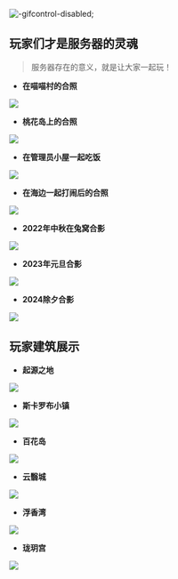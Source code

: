 ![](pics/title.gif "-gifcontrol-disabled;")

## 玩家们才是服务器的灵魂

> 服务器存在的意义，就是让大家一起玩！

+ **在喵喵村的合照**

![](pics/pic1.png)

+ **桃花岛上的合照**

![](pics/pic2.png)

+ **在管理员小屋一起吃饭**

![](pics/pic3.png)

+ **在海边一起打闹后的合照**

![](pics/pic4.png)

+ **2022年中秋在兔窝合影**

![](pics/midautumn_1665207366.jpg)

+ **2023年元旦合影**

![](pics/new_year_2023.png)

+ **2024除夕合影**

![](pics/chuxi_2024-02-09_21.28.51.png)

## 玩家建筑展示

+ **起源之地**

![](pics/building1.png)

+ **斯卡罗布小镇**

![](pics/building2.png)

+ **百花岛**

![](pics/building3.png)

+ **云翳城**

![](pics/building4.png)

+ **浮香湾**

![](pics/building5.png)

+ **珑玥宫**

![](pics/yuyue%202024-04-15_21.34.22.png)